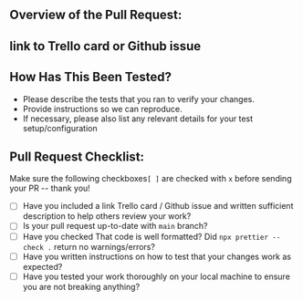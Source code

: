 ## Overview of the Pull Request:

## link to Trello card or Github issue

## How Has This Been Tested?
- Please describe the tests that you ran to verify your changes.
- Provide instructions so we can reproduce. 
- If necessary, please also list any relevant details for your test setup/configuration

## Pull Request Checklist:

Make sure the following checkboxes`[ ]` are checked with `x` before sending your PR -- thank you!

- [ ] Have you included a link Trello card / Github issue and written sufficient description to help others review your work?
- [ ] Is your pull request up-to-date with `main` branch?
- [ ] Have you checked That code is well formatted? Did `npx prettier --check .` return no warnings/errors?
- [ ] Have you written instructions on how to test that your changes work as expected?
- [ ] Have you tested your work thoroughly on your local machine to ensure you are not breaking anything?
